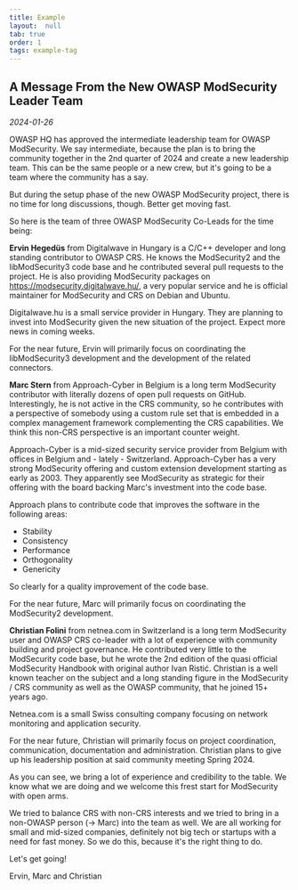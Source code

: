 ```yaml
---
title: Example
layout:  null
tab: true
order: 1
tags: example-tag
---
```


## A Message From the New OWASP ModSecurity Leader Team

_2024-01-26_


OWASP HQ has approved the intermediate leadership team for OWASP ModSecurity.
We say intermediate, because the plan is to bring the community together in
the 2nd quarter of 2024 and create a new leadership team. This can be the same
people or a new crew, but it's going to be a team where the community has a
say.

But during the setup phase of the new OWASP ModSecurity project, there is no
time for long discussions, though. Better get moving fast.

So here is the team of three OWASP ModSecurity Co-Leads for the time being:

**Ervin Hegedüs** from Digitalwave in Hungary is a C/C++ developer and long
standing contributor to OWASP CRS. He knows the ModSecurity2 and the
libModSecurity3 code base and he contributed several pull requests to the
project. He is also providing ModSecurity packages on
https://modsecurity.digitalwave.hu/, a very popular service and he is official
maintainer for ModSecurity and CRS on Debian and Ubuntu.

Digitalwave.hu is a small service provider in Hungary. They are planning to
invest into ModSecurity given the new situation of the project. Expect more
news in coming weeks.

For the near future, Ervin will primarily focus on coordinating the
libModSecurity3 development and the development of the related connectors.

**Marc Stern** from Approach-Cyber in Belgium is a long term ModSecurity
contributor with literally dozens of open pull requests on GitHub.
Interestingly, he is not active in the CRS community, so he contributes with a
perspective of somebody using a custom rule set that is embedded in a complex
management framework complementing the CRS capabilities.  We think this
non-CRS perspective is an important counter weight.

Approach-Cyber is a mid-sized security service provider from Belgium with
offices in Belgium and - lately - Switzerland. Approach-Cyber has a very
strong ModSecurity offering and custom extension development starting as early
as 2003. They apparently see ModSecurity as strategic for their offering with
the board backing Marc's investment into the code base.

Approach plans to contribute code that improves the software in the following
areas:

* Stability
* Consistency
* Performance
* Orthogonality
* Genericity

So clearly for a quality improvement of the code base.

For the near future, Marc will primarily focus on coordinating the
ModSecurity2 development.

**Christian Folini** from netnea.com in Switzerland is a long term ModSecurity
user and OWASP CRS co-leader with a lot of experience with community building
and project governance. He contributed very little to the ModSecurity code
base, but he wrote the 2nd edition of the quasi official ModSecurity Handbook
with original author Ivan Ristić. Christian is a well known teacher on the
subject and a long standing figure in the ModSecurity / CRS community as well
as the OWASP community, that he joined 15+ years ago.

Netnea.com is a small Swiss consulting company focusing on network monitoring
and application security.

For the near future, Christian will primarily focus on project coordination,
communication, documentation and administration. Christian plans to give up
his leadership position at said community meeting Spring 2024.

As you can see, we bring a lot of experience and credibility to the table. We
know what we are doing and we welcome this frest start for ModSecurity with
open arms.

We tried to balance CRS with non-CRS interests and we tried to bring in
a non-OWASP person (-> Marc) into the team as well. We are all working for
small and mid-sized companies, definitely not big tech or startups with a
need for fast money. So we do this, because it's the right thing to do.

Let's get going!

Ervin, Marc and Christian
